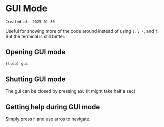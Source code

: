 # GUI Mode

```
Created at: 2025-01-30
```

Useful for showing more of the code around instead of using `l`, `l -`, and
`f`. But the terminal is still better.

## Opening GUI mode

```sh
(lldb) gui
```

## Shutting GUI mode

The gui can be closed by pressing `ESC` (it might take half a sec).

## Getting help during GUI mode

Simply press `h` and use arros to navigate.
